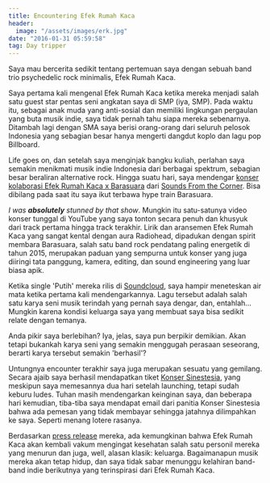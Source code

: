 ```yaml
---
title: Encountering Efek Rumah Kaca
header:
  image: "/assets/images/erk.jpg"
date: "2016-01-31 05:59:58"
tag: Day tripper
---
```


Saya mau bercerita sedikit tentang pertemuan saya dengan sebuah band trio psychedelic rock minimalis, Efek Rumah Kaca.

Saya pertama kali mengenal Efek Rumah Kaca ketika mereka menjadi salah satu guest star pentas seni angkatan saya di SMP (iya, SMP). Pada waktu itu, sebagai anak muda yang anti-sosial dan memiliki lingkungan pergaulan yang buta musik indie, saya tidak pernah tahu siapa mereka sebenarnya. Ditambah lagi dengan SMA saya berisi orang-orang dari seluruh pelosok Indonesia yang sebagian besar hanya mengerti dangdut koplo dan lagu pop Billboard.

Life goes on, dan setelah saya menginjak bangku kuliah, perlahan saya semakin menikmati musik indie Indonesia dari berbagai spektrum, sebagian besar beraliran alternative rock. Hingga suatu hari, saya mendengar [konser kolaborasi Efek Rumah Kaca x Barasuara](https://youtu.be/UrhbGN-MwC8) dari [Sounds From the Corner](http://www.soundsfromthecorner.com/). Bisa dibilang pada saat itu saya ikut terbawa hype train Barasuara.

_I was **absolutely** stunned by that show_. Mungkin itu satu-satunya video konser tunggal di YouTube yang saya tonton secara penuh dan khusyuk dari track pertama hingga track terakhir. Lirik dan aransemen Efek Rumah Kaca yang sangat kental dengan aura Radiohead, dipadukan dengan spirit membara Barasuara, salah satu band rock pendatang paling energetik di tahun 2015, merupakan paduan yang sempurna untuk konser yang juga diiringi tata panggung, kamera, editing, dan sound engineering yang luar biasa apik.

Ketika single 'Putih' mereka rilis di [Soundcloud](https://soundcloud.com/efek_rumah_kaca/putih), saya hampir meneteskan air mata ketika pertama kali mendengarkannya. Lagu tersebut adalah salah satu karya seni musik terindah yang pernah saya dengar, dan, entahlah... Mungkin karena kondisi keluarga saya yang membuat saya bisa sedikit relate dengan temanya.

Anda pikir saya berlebihan? Iya, jelas, saya pun berpikir demikian. Akan tetapi bukankah karya seni yang semakin menggugah perasaan seseorang, berarti karya tersebut semakin 'berhasil'?

Untungnya encounter terakhir saya juga merupakan sesuatu yang gemilang. Secara ajaib saya berhasil mendapatkan tiket [Konser Sinestesia](http://konsersinestesia.efekrumahkaca.net), yang meskipun saya memesannya dua hari setelah launching, tetapi sudah keburu ludes. Tuhan masih mendengarkan keinginan saya, dan beberapa hari kemudian, tiba-tiba saya mendapat email dari panitia Konser Sinestesia bahwa ada pemesan yang tidak membayar sehingga jatahnya dilimpahkan ke saya. Seperti menang lotere rasanya.

Berdasarkan [press release](http://efekrumahkaca.net/en/news/erk-s-latest-news/item/765-siaran-pers-konser-sinestesia-plus-unduh-gratis-album-sinestesia) mereka, ada kemungkinan bahwa Efek Rumah Kaca akan kembali vakum mengingat kesehatan salah satu personil mereka yang menurun dan juga, well, alasan klasik: keluarga. Bagaimanapun musik mereka akan tetap hidup, dan saya tidak sabar menunggu kelahiran band-band indie berikutnya yang terinspirasi dari Efek Rumah Kaca.
